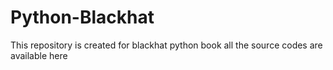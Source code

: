 # Python-Blackhat
This repository is created for blackhat python book all the source codes are available here
